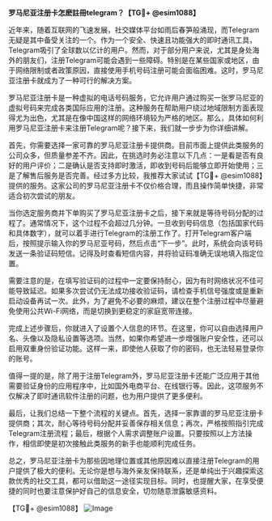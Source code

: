 **罗马尼亚注册卡怎麽註冊telegram？【TG💪+ @esim1088】**

近年来，随着互联网的飞速发展，社交媒体平台如雨后春笋般涌现，而Telegram无疑是其中备受关注的一个。作为一个安全、快速且功能强大的即时通讯工具，Telegram吸引了全球数以亿计的用户。然而，对于部分用户来说，尤其是身处海外的朋友们，注册Telegram可能会遇到一些障碍。特别是在某些国家或地区，由于网络限制或者政策原因，直接使用手机号码注册可能会面临困难。这时，罗马尼亚注册卡就成为了一种可行的解决方案。

罗马尼亚注册卡是一种虚拟的电话号码服务，它允许用户通过购买一张罗马尼亚的虚拟号码来完成各类国际应用的注册。这种服务在帮助用户绕过地域限制方面表现得尤为出色，尤其是在像中国这样的网络环境较为严格的地区。那么，具体如何利用罗马尼亚注册卡来注册Telegram呢？接下来，我们就一步步为你详细讲解。

首先，你需要选择一家可靠的罗马尼亚注册卡提供商。目前市面上提供此类服务的公司众多，但质量参差不齐。因此，在挑选时务必注意以下几点：一是看是否有良好的用户评价；二是确认是否支持即时激活，即收到号码后能够立即开始使用；三是了解售后服务是否完善。经过多方比较，我推荐大家试试【TG💪+ @esim1088】提供的服务。这家公司的罗马尼亚注册卡不仅价格合理，而且操作简单快捷，非常适合初次尝试的朋友。

当你选定服务商并下单购买了罗马尼亚注册卡之后，接下来就是等待号码分配的过程了。通常情况下，这个过程不会超过几分钟。一旦收到号码信息（包括国家代码和具体数字），就可以着手进行Telegram的注册工作了。打开Telegram客户端后，按照提示输入你的罗马尼亚号码，然后点击“下一步”。此时，系统会向该号码发送一条验证码短信。记得及时查看短信内容，并将验证码准确无误地填入指定位置。

需要注意的是，在填写验证码的过程中一定要保持耐心，因为有时网络状况不佳可能导致延迟。如果多次尝试仍无法成功接收验证码，请检查手机信号强度或是重新启动设备再试一次。此外，为了避免不必要的麻烦，建议在整个注册过程中尽量避免使用公共Wi-Fi网络，而是切换到更稳定的家庭宽带连接。

完成上述步骤后，你就进入了设置个人信息的环节。在这里，你可以自由选择用户名、头像以及隐私设置等选项。当然，如果你希望进一步增强账户安全性，还可以启用双重身份验证功能。这样一来，即使他人获取了你的密码，也无法轻易登录你的账号。

值得一提的是，除了用于注册Telegram外，罗马尼亚注册卡还能广泛应用于其他需要验证身份的应用程序中，比如国外电商平台、在线银行等。因此，这项服务不仅解决了即时通讯软件注册的问题，也为用户提供了更多便利。

最后，让我们总结一下整个流程的关键点。首先，选择一家靠谱的罗马尼亚注册卡提供商；其次，耐心等待号码分配并妥善保存相关信息；再次，严格按照指引完成Telegram注册流程；最后，根据个人需求调整账户设置。只要按照以上方法操作，相信即使是初次接触此类服务的新手也能顺利完成任务。

总之，罗马尼亚注册卡为那些因地理位置或其他原因难以直接注册Telegram的用户提供了极大的便利。无论你是想与海外亲友保持联系，还是单纯出于兴趣探索这款优秀的社交工具，都可以借助这一途径实现目标。同时，也提醒大家，在享受便捷的同时也要注意保护好自己的信息安全，切勿随意泄露敏感资料。

【TG💪+ @esim1088】
![Image](https://i.postimg.cc/4NQfJmqS/Snipaste-2025-05-13-00-14-12.png)